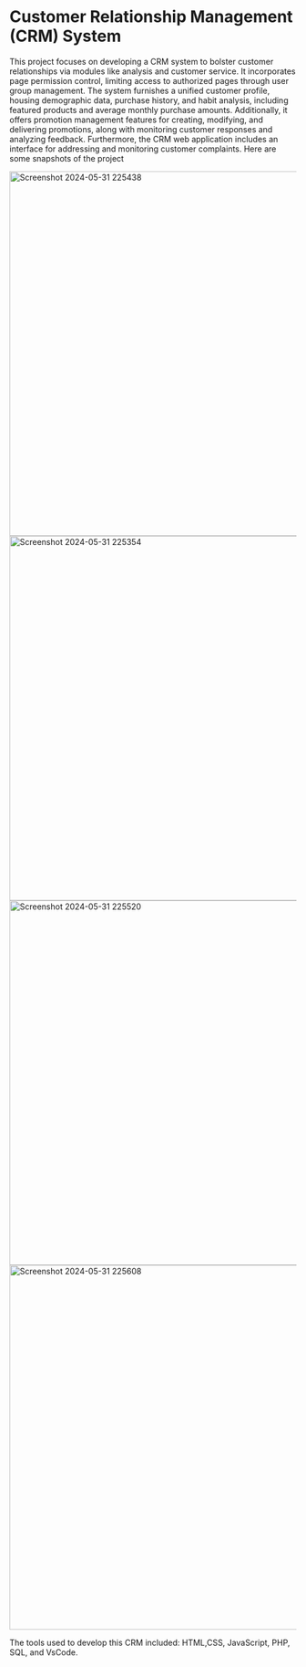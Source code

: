 # Customer Relationship Management (CRM) System
This project focuses on developing a CRM system to bolster customer relationships via modules like analysis and customer service. It incorporates page permission control, limiting access to authorized pages through user group management. The system furnishes a unified customer profile, housing demographic data, purchase history, and habit analysis, including featured products and average monthly purchase amounts. Additionally, it offers promotion management features for creating, modifying, and delivering promotions, along with monitoring customer responses and analyzing feedback. Furthermore, the CRM web application includes an interface for addressing and monitoring customer complaints. 
Here are some snapshots of the project


<img width="639" alt="Screenshot 2024-05-31 225438" src="https://github.com/Tanu-Shree22/CRM-System/assets/114923618/d9077f2d-4a14-4e4f-b75d-6f59a689d6fb">
<img width="639" alt="Screenshot 2024-05-31 225354" src="https://github.com/Tanu-Shree22/CRM-System/assets/114923618/b82c235a-2b2d-40cb-a7d7-c2635598e80b">
<img width="639" alt="Screenshot 2024-05-31 225520" src="https://github.com/Tanu-Shree22/CRM-System/assets/114923618/8e650292-5ae6-4758-be05-43a5c123d0b1">
<img width="639" alt="Screenshot 2024-05-31 225608" src="https://github.com/Tanu-Shree22/CRM-System/assets/114923618/6c89eb4f-acf1-46da-9e54-9614d3dbd2fc">

The tools used to develop this CRM included: HTML,CSS, JavaScript, PHP, SQL, and VsCode.
